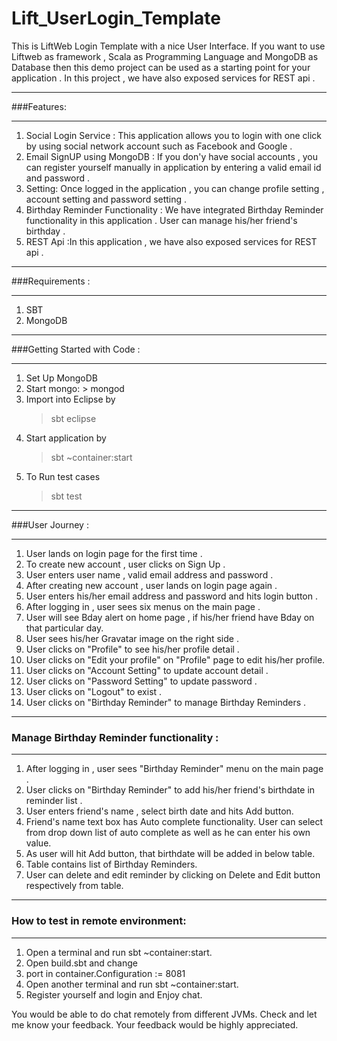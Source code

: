Lift_UserLogin_Template
=======================

This is LiftWeb Login Template with a nice User Interface.  If you want to use Liftweb as framework , Scala as Programming Language and 
MongoDB as Database then  this demo project can be used as a starting point for your application . In this 
project , we have also exposed services for REST api . 

*************************************************************************************************************
###Features:
*************************************************************************************************************
1.  Social Login Service :  This application allows you to login with one click by using social network account such as Facebook and Google .
1.  Email SignUP using MongoDB : If you don'y have social accounts , you can register yourself manually in application by entering a valid email id and password .
1.  Setting: Once logged in the application , you can change profile setting , account setting and password setting .
1.  Birthday Reminder Functionality : We have integrated Birthday Reminder functionality in this application . User can manage his/her friend's birthday  .
1.  REST Api :In this application , we have also exposed services for REST api .

*************************************************************************************************************
###Requirements : 
*************************************************************************************************************
1.  SBT
1.  MongoDB

*************************************************************************************************************
###Getting Started with Code  : 


*************************************************************************************************************
1.  Set Up MongoDB
1.  Start mongo: > mongod
1.  Import into Eclipse by 
    >sbt eclipse
1.  Start application by 
    >sbt ~container:start
1.  To Run test cases 
    >sbt test
    

*************************************************************************************************************
###User Journey  : 

*************************************************************************************************************

1.  User lands on login page for the first time .
1.  To create new account , user clicks on Sign Up .
1.  User enters user name , valid email address and password .
1.  After creating new account , user lands on login page again . 
1.  User enters his/her email address and password and hits login button .
1.  After logging in , user sees six menus on the main page .
1.  User will see Bday alert on home page , if his/her friend have Bday on that particular day.
1.  User sees his/her Gravatar image on the right side . 
1.  User clicks on "Profile" to see his/her profile detail .
1.  User clicks on "Edit your profile" on "Profile" page to edit his/her profile.
1.  User clicks on "Account Setting" to update account detail .
1.  User clicks on "Password Setting" to update password .
1.  User clicks on "Logout" to exist .
1.  User clicks on "Birthday Reminder" to manage Birthday Reminders .


*************************************************************************************************************
### Manage Birthday Reminder functionality  : 

*************************************************************************************************************
1.  After logging in , user sees "Birthday Reminder" menu on the main page . 
1.  User clicks on "Birthday Reminder" to add his/her friend's birthdate in reminder list .
1.  User enters friend's name , select birth date and hits Add button.
1.  Friend's name text box has Auto complete functionality. User can select from drop down list of auto complete as well as he can enter his   own value.
1.  As user will hit Add button, that birthdate will be added in below table.
1.  Table contains list of Birthday Reminders.
1.  User can delete and edit reminder by clicking on Delete and Edit button respectively from table.

*************************************************************************************************************
### How to test in remote environment:

*************************************************************************************************************
1.  Open a terminal and run sbt ~container:start.
1.  Open build.sbt and change
1.  port in container.Configuration := 8081
1.  Open another terminal and run sbt ~container:start.
1.  Register yourself and login and Enjoy chat.

You would be able to do chat remotely from different JVMs. Check and let me know your feedback. Your feedback would be highly appreciated.
